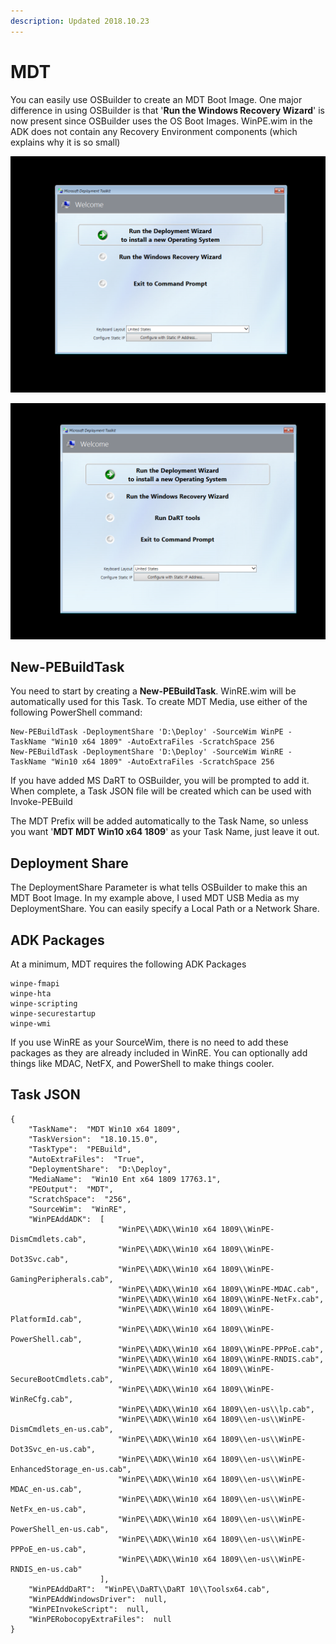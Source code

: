 ```yaml
---
description: Updated 2018.10.23
---
```


# MDT

You can easily use OSBuilder to create an MDT Boot Image.  One major difference in using OSBuilder is that '**Run the Windows Recovery Wizard**' is now present since OSBuilder uses the OS Boot Images.  WinPE.wim in the ADK does not contain any Recovery Environment components \(which explains why it is so small\)

![MDT without DaRT Integration](../../../.gitbook/assets/2018-10-17_2-23-55%20%281%29.png)

![MDT with DaRT Integration](../../../.gitbook/assets/2018-10-17_2-24-05%20%281%29.png)

## New-PEBuildTask

You need to start by creating a **New-PEBuildTask**.  WinRE.wim will be automatically used for this Task.  To create MDT Media, use either of the following PowerShell command:

```text
New-PEBuildTask -DeploymentShare 'D:\Deploy' -SourceWim WinPE -TaskName "Win10 x64 1809" -AutoExtraFiles -ScratchSpace 256
New-PEBuildTask -DeploymentShare 'D:\Deploy' -SourceWim WinRE -TaskName "Win10 x64 1809" -AutoExtraFiles -ScratchSpace 256
```

If you have added MS DaRT to OSBuilder, you will be prompted to add it.  When complete, a Task JSON file will be created which can be used with Invoke-PEBuild

The MDT Prefix will be added automatically to the Task Name, so unless you want '**MDT MDT Win10 x64 1809**' as your Task Name, just leave it out.

## Deployment Share

The DeploymentShare Parameter is what tells OSBuilder to make this an MDT Boot Image.  In my example above, I used MDT USB Media as my DeploymentShare.  You can easily specify a Local Path or a Network Share.

## ADK Packages

At a minimum, MDT requires the following ADK Packages

```text
winpe-fmapi
winpe-hta
winpe-scripting
winpe-securestartup
winpe-wmi
```

If you use WinRE as your SourceWim, there is no need to add these packages as they are already included in WinRE.  You can optionally add things like MDAC, NetFX, and PowerShell to make things cooler.

## Task JSON

```text
{
    "TaskName":  "MDT Win10 x64 1809",
    "TaskVersion":  "18.10.15.0",
    "TaskType":  "PEBuild",
    "AutoExtraFiles":  "True",
    "DeploymentShare":  "D:\Deploy",
    "MediaName":  "Win10 Ent x64 1809 17763.1",
    "PEOutput":  "MDT",
    "ScratchSpace":  "256",
    "SourceWim":  "WinRE",
    "WinPEAddADK":  [
                        "WinPE\\ADK\\Win10 x64 1809\\WinPE-DismCmdlets.cab",
                        "WinPE\\ADK\\Win10 x64 1809\\WinPE-Dot3Svc.cab",
                        "WinPE\\ADK\\Win10 x64 1809\\WinPE-GamingPeripherals.cab",
                        "WinPE\\ADK\\Win10 x64 1809\\WinPE-MDAC.cab",
                        "WinPE\\ADK\\Win10 x64 1809\\WinPE-NetFx.cab",
                        "WinPE\\ADK\\Win10 x64 1809\\WinPE-PlatformId.cab",
                        "WinPE\\ADK\\Win10 x64 1809\\WinPE-PowerShell.cab",
                        "WinPE\\ADK\\Win10 x64 1809\\WinPE-PPPoE.cab",
                        "WinPE\\ADK\\Win10 x64 1809\\WinPE-RNDIS.cab",
                        "WinPE\\ADK\\Win10 x64 1809\\WinPE-SecureBootCmdlets.cab",
                        "WinPE\\ADK\\Win10 x64 1809\\WinPE-WinReCfg.cab",
                        "WinPE\\ADK\\Win10 x64 1809\\en-us\\lp.cab",
                        "WinPE\\ADK\\Win10 x64 1809\\en-us\\WinPE-DismCmdlets_en-us.cab",
                        "WinPE\\ADK\\Win10 x64 1809\\en-us\\WinPE-Dot3Svc_en-us.cab",
                        "WinPE\\ADK\\Win10 x64 1809\\en-us\\WinPE-EnhancedStorage_en-us.cab",
                        "WinPE\\ADK\\Win10 x64 1809\\en-us\\WinPE-MDAC_en-us.cab",
                        "WinPE\\ADK\\Win10 x64 1809\\en-us\\WinPE-NetFx_en-us.cab",
                        "WinPE\\ADK\\Win10 x64 1809\\en-us\\WinPE-PowerShell_en-us.cab",
                        "WinPE\\ADK\\Win10 x64 1809\\en-us\\WinPE-PPPoE_en-us.cab",
                        "WinPE\\ADK\\Win10 x64 1809\\en-us\\WinPE-RNDIS_en-us.cab"
                    ],
    "WinPEAddDaRT":  "WinPE\\DaRT\\DaRT 10\\Toolsx64.cab",
    "WinPEAddWindowsDriver":  null,
    "WinPEInvokeScript":  null,
    "WinPERobocopyExtraFiles":  null
}
```



